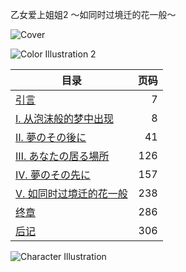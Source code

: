 乙女爱上姐姐2 ～如同时过境迁的花一般～

![Cover](https://i.imgur.com/NkbyfKy.jpg)

![Color Illustration 2](https://i.imgur.com/0swrxOr.jpg)


目录|页码
---|--:
[引言](1.0.md) | 7
[Ⅰ. 从泡沫般的梦中出现](1.1.md) | 8
[Ⅱ. 夢のその後に](1.2.md) | 41
[Ⅲ. あなたの居る場所](1.3.md) | 126
[Ⅳ. 夢のその先に](1.4.md) | 157
[Ⅴ. 如同时过境迁的花一般](1.5.md) | 238
[终章](1.6.md) | 286
[后记](2.0.md) | 306


![Character Illustration](https://i.imgur.com/ynGo8Ay.jpg)
